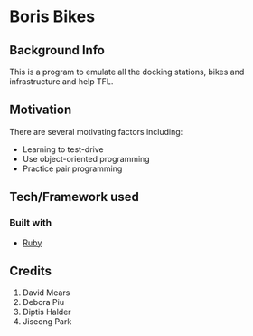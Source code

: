 # Boris Bikes

## Background Info

This is a program to emulate all the docking stations, bikes and infrastructure and help TFL.

## Motivation

There are several motivating factors including:

- Learning to test-drive
- Use object-oriented programming
- Practice pair programming

## Tech/Framework used

### Built with

* [Ruby](https://www.ruby-lang.org/en/)


## Credits

1. David Mears
2. Debora Piu
3. Diptis Halder
4. Jiseong Park